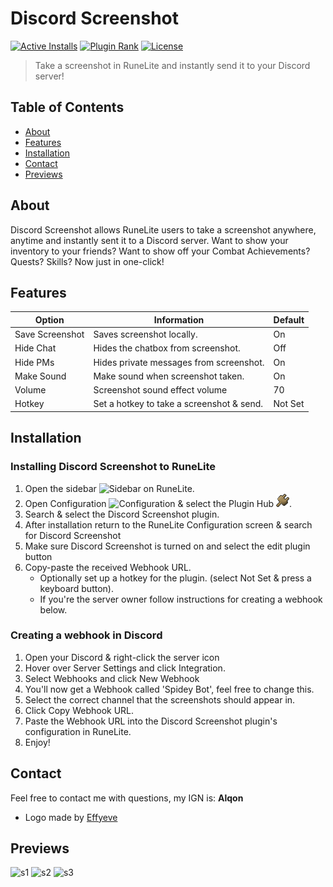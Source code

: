 # Discord Screenshot

[![Active Installs](http://img.shields.io/endpoint?url=https://i.pluginhub.info/shields/installs/plugin/discord-screenshot)](https://runelite.net/plugin-hub/dave-kramer)
[![Plugin Rank](http://img.shields.io/endpoint?url=https://i.pluginhub.info/shields/rank/plugin/discord-screenshot)](https://runelite.net/plugin-hub)
[![License](https://img.shields.io/github/license/dave-kramer/discord-screenshot)](https://github.com/dave-kramer/discord-screenshot/blob/main/LICENSE)

> Take a screenshot in RuneLite and instantly send it to your Discord server!

## Table of Contents

- [About](#About)
- [Features](#features)
- [Installation](#installation)
- [Contact](#contact)
- [Previews](#previews)

## About

Discord Screenshot allows RuneLite users to take a screenshot anywhere, anytime and instantly sent it to a Discord server.
Want to show your inventory to your friends? Want to show off your Combat Achievements? Quests? Skills? Now just in one-click!

## Features
| Option          | Information                       | Default |
|-----------------|-----------------------------------|-----|
| Save Screenshot | Saves screenshot locally.         | On  |
| Hide Chat       | Hides the chatbox from screenshot. | Off |
| Hide PMs        | Hides private messages from screenshot. | On  |
| Make Sound      | Make sound when screenshot taken. | On  |
| Volume          | Screenshot sound effect volume    | 70  |
| Hotkey          | Set a hotkey to take a screenshot & send. | Not Set |


## Installation
### Installing Discord Screenshot to RuneLite
1. Open the sidebar ![Sidebar](https://github.com/runelite/runelite/blob/master/runelite-client/src/main/resources/util/arrow_right.png?raw=true) on RuneLite.
2. Open Configuration ![Configuration](https://github.com/runelite/runelite/blob/master/runelite-client/src/main/resources/net/runelite/client/plugins/config/config_icon.png?raw=true) & select the Plugin Hub ![Plugin Hub](https://github.com/runelite/runelite/blob/master/runelite-client/src/main/resources/net/runelite/client/plugins/config/plugin_hub_icon.png?raw=true).
3. Search & select the Discord Screenshot plugin.
4. After installation return to the RuneLite Configuration screen & search for Discord Screenshot
5. Make sure Discord Screenshot is turned on and select the edit plugin button
6. Copy-paste the received Webhook URL.
   - Optionally set up a hotkey for the plugin. (select Not Set & press a keyboard button).
   - If you're the server owner follow instructions for creating a webhook below.

### Creating a webhook in Discord
1. Open your Discord & right-click the server icon
2. Hover over Server Settings and click Integration.
3. Select Webhooks and click New Webhook
4. You'll now get a Webhook called 'Spidey Bot', feel free to change this.
5. Select the correct channel that the screenshots should appear in.
6. Click Copy Webhook URL.
7. Paste the Webhook URL into the Discord Screenshot plugin's configuration in RuneLite.
8. Enjoy!

## Contact
Feel free to contact me with questions, my IGN is: **Alqon**
- Logo made by [Effyeve](https://instagram.com/effyevee)

## Previews
![s1](https://i.imgur.com/Jw9jiXq.png)
![s2](https://i.imgur.com/E0Fjhm6.png)
![s3](https://i.imgur.com/FXzDb3X.png)
